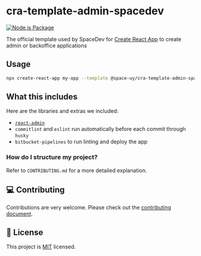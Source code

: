 # cra-template-admin-spacedev

[![Node.js Package](https://github.com/SpaceUY/cra-template-admin-spacedev/actions/workflows/npm-publish.yml/badge.svg)](https://github.com/SpaceUY/cra-template-admin-spacedev/actions/workflows/npm-publish.yml)

The official template used by SpaceDev for [Create React App](https://github.com/facebook/create-react-app) to create admin or backoffice applications

## Usage

```sh
npx create-react-app my-app --template @space-uy/cra-template-admin-spacedev
```

## What this includes

Here are the libraries and extras we included:

* [`react-admin`](https://marmelab.com/react-admin/Readme.html)
* `commitlint` and `eslint` run automatically before each commit through `husky`
* `bitbucket-pipelines` to run linting and deploy the app

### How do I structure my project?

Refer to `CONTRIBUTING.md` for a more detailed explanation.

## :computer: Contributing

Contributions are very welcome. Please check out the [contributing document](CONTRIBUTING.md).

## :bookmark: License

This project is [MIT](LICENSE) licensed.
